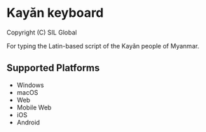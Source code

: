 ﻿Kayǎn keyboard
=====================

Copyright (C) SIL Global

For typing the Latin-based script of the Kayǎn people of Myanmar.

Supported Platforms
-------------------
 * Windows
 * macOS
 * Web
 * Mobile Web
 * iOS
 * Android
 
